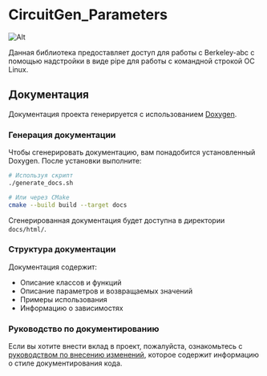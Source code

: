 # CircuitGen_Parameters

![Alt](https://repobeats.axiom.co/api/embed/827839aafff742ae5144448386189bc6aae79e30.svg "Repobeats analytics image")

Данная библиотека предоставляет доступ для работы с Berkeley-abc с помощью надстройки в виде pipe для работы с командной строкой ОС Linux.

## Документация

Документация проекта генерируется с использованием [Doxygen](https://www.doxygen.nl/). 

### Генерация документации

Чтобы сгенерировать документацию, вам понадобится установленный Doxygen. После установки выполните:

```bash
# Используя скрипт
./generate_docs.sh

# Или через CMake
cmake --build build --target docs
```

Сгенерированная документация будет доступна в директории `docs/html/`.

### Структура документации

Документация содержит:
- Описание классов и функций
- Описание параметров и возвращаемых значений
- Примеры использования
- Информацию о зависимостях

### Руководство по документированию

Если вы хотите внести вклад в проект, пожалуйста, ознакомьтесь с [руководством по внесению изменений](CONTRIBUTING.md), которое содержит информацию о стиле документирования кода.
